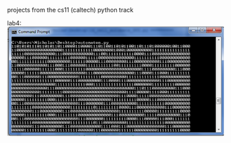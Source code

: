 projects from the cs11 (caltech) python track
    
lab4:    
<img src='../pics/automatonExample.png' />
